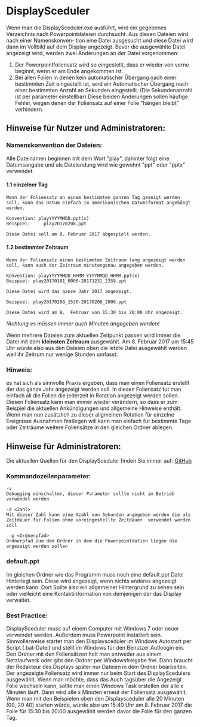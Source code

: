 # DisplaySceduler

Wenn man die DisplaySceduler.exe ausführt, wird ein gegebenes Verzeichnis nach Powerpointdateien durchsucht. Aus diesen Dateien wird nach einer Namenskonven-
tion eine Datei ausgesucht und diese Datei wird dann im Vollbild auf dem Display angezeigt.
Bevor die ausgewählte Datei angezeigt wird, werden zwei Änderungen an der Datei vorgenommen:
1. Der Powerpointfoliensatz wird so eingestellt, dass er wieder von vorne beginnt, wenn er am Ende angekommen ist.
2. Bei allen Folien in denen kein automatischer Übergang nach einer bestimmten Zeit eingestellt ist, wird ein Automatischer Übergang nach einer bestimmten Anzahl an Sekunden eingestellt. (Die Sekundenanzahl ist per parameter einstellbar)
Diese beiden Änderungen sollen häufige Fehler, wegen denen der Foliensatz auf einer Folie "hängen bleibt" verhindern.

## Hinweise für Nutzer und Administratoren:

### Namenskonvention der Dateien:
Alle Dateinamen beginnen mit dem Wort "play", dahinter folgt eine Datumsangabe und als Dateiendung wird wie gewohnt "ppt" oder "pptx" verwendet.

#### 1.1 einzelner Tag
	Wenn der Foliensatz an einem bestimmten ganzen Tag gezeigt werden soll, kann das Datum einfach im amerikanischen Datumsformat angehängt werden.

	Konvention:	playYYYYMMDD.ppt(x)
	Beispiel:	  play20170208.ppt
	
	Diese Datei soll am 8. Februar 2017 abgespielt werden.

#### 1.2 bestimmter Zeitraum
	Wenn der Foliensatz einen bestimmten Zeitraum lang angezeigt werden soll, kann auch der Zeitraum minutengenau angegeben werden.
	
	Konvention: playYYYYMMDD_HHMM-YYYYMMDD_HHMM.ppt(x)
	Beispiel: play20170101_0000-20171231_2359.ppt
	
	Diese Datei wird das ganze Jahr 2017 angezeigt. 
	
	Beispiel: play20170208_1530-20170208_2000.ppt
	
	Diese Datei wird am 8.  Februar von 15:30 bis 20:00 Uhr angezeigt.
_!Achtung es müssen immer auch Minuten angegeben werden!_

Wenn mehrere Dateien zum aktuellen Zeitpunkt passen wird immer die Datei mit dem __kleinsten Zeitraum__ ausgewählt. Am 8. Februar 2017 um 15:45 Uhr würde also aus den Dateien oben die letzte Datei ausgewählt werden weil ihr Zeitrum nur wenige Stunden umfasst.

### Hinweis:
es hat sich als sinnvolle Praxis ergeben, dass man einen Foliensatz erstellt der das ganze Jahr angezeigt werden soll. In diesen Foliensatz tut man einfach all die Folien die jederzeit in Rotation angezeigt werden sollen. 
Diesen Foliensatz kann man immer wieder verändern, so dass er zum Beispiel die aktuellen Ankündigungen und allgemeine Hinweise enthält. Wenn man nun zusätzlich zu dieser allgmeinen Rotation für einzelne Ereignisse Ausnahmen festlegen will kann man einfach für bestimmte Tage oder Zeiträume weitere Foliensätze in den gleichen Ordner ablegen.

## Hinweise für Administratoren:
Die aktuellen Quellen für den DisplaySceduler finden Sie immer auf: [GitHub](https://github.com/scriptkiddy/DisplaySceduler.git)
### Kommandozeilenparameter:
	-v
	Debugging einschalten, dieser Parameter sollte nicht im Betrieb verwendet werden
	
	-d <Zahl>
	Mit dieser Zahl kann eine Azahl von Sekunden angegeben werden die als Zeitdauer für Folien ohne voreingestellte Zeitdauer  verwendet werden soll
	
	 -p <Ordnerpfad>
	Ordnerpfad zum dem Ordner in dem die Powerpointdatien liegen die angezeigt werden sollen
### default.ppt
Im gleichen Ordner wie das Programm muss noch eine default.ppt Datei Hinterlegt sein. Diese wird angezeigt, wenn nichts anderes angezeigt werden kann. Dort Sollte also ein allgemeiner Hintergrund zu sehen sein oder vielleicht eine Kontaktinformation von demjenigen der das Display verwaltet.

### Best Practice:
DisplaySceduler muss auf einem Computer mit Windows 7 oder neuer verwendet werden. Außerdem muss Powerpoint installiert sein. Sinnvollerweise startet man den
Displaysceduler im Windows Autostart per Script (.bat-Datei) und stellt im  Windows für den Benutzer Autloogin ein. Den Ordner mit den Foliensätzen holt man entweder aus einem Netzlaufwerk oder gibt den Ordner per Windowsfreigabe
frei. Dann braucht der Redakteur des Displays später nur Dateien in dem Ordner bearbeiten. Der angezeigte Foliensatz wird immer nur beim Start des DisplayScedulers ausgewählt. Wenn man möchte, dass das Auch tagsüber die Angezeigt 
Folie wechseln kann, sollte man einen Windows Task erstellen der alle x Minuten läuft. Dann wird alle x Minuten erneut der Foliensatz ausgewählt. Wenn man mit den Beispielen oben den Displaysceduler alle 20 Minuten (00, 20 40) starten  würde, würde also um 15:40 Uhr am 8. Februar 2017 die Folie für 15:30 bis 20:00 ausgewählt werden davor die Folie für den ganzen Tag.
